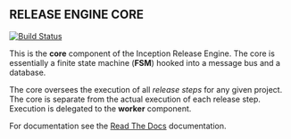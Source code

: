 RELEASE ENGINE CORE
-------------------

[![Build Status](https://api.travis-ci.org/RHInception/re-core.png)](https://travis-ci.org/RHInception/re-core/)

This is the **core** component of the Inception Release Engine. The
core is essentially a finite state machine (**FSM**) hooked into a
message bus and a database.

The core oversees the execution of all *release steps* for any given
project. The core is separate from the actual execution of each
release step. Execution is delegated to the **worker** component.

For documentation see the [Read The Docs](http://release-engine.readthedocs.org/en/latest/components/recore.html) documentation.
